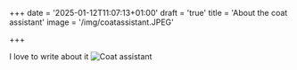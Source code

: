 +++
date = '2025-01-12T11:07:13+01:00'
draft = 'true'
title = 'About the coat assistant'
image = '/img/coatassistant.JPEG'

+++

I love to write about it
![Coat assistant](/img/coatassistant.JPEG)
